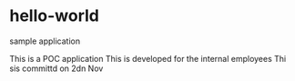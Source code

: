 # hello-world
sample application 

This is a POC application
This is developed for the internal employees 
Thi sis committd on 2dn Nov
